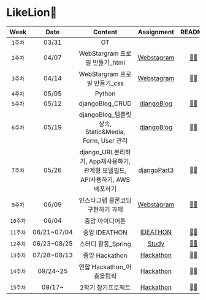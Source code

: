 # LikeLion🦁

|   Week   | Date  |                                   Content                                    |                                     Assignment                                     |                                          README                                          |
| :------: | :---: | :--------------------------------------------------------------------------: | :--------------------------------------------------------------------------------: | :--------------------------------------------------------------------------------------: |
| `1주차`  | 03/31 |                                      OT                                      |
| `2주차`  | 04/07 |                       WebStargram 프로필 만들기\_html                        |  [Webstagram](https://github.com/hannachoi24/LikeLion.git/tree/master/Webstagram)  | [👩‍💻](https://github.com/hannachoi24/LikeLion.git/blob/main/README/README_Webstagram.md)  |
| `3주차`  | 04/14 |                        WebStargram 프로필 만들기\_css                        |  [Webstagram](https://github.com/hannachoi24/LikeLion.git/tree/master/Webstagram)  | [👩‍💻](https://github.com/hannachoi24/LikeLion.git/blob/main/README/README_Webstagram.md)  |
| `4주차`  | 05/05 |                                    Python                                    |
| `5주차`  | 05/12 |                               djangoBlog_CRUD                                |  [djangoBlog](https://github.com/hannachoi24/LikeLion.git/tree/master/djangoBlog)  | [👩‍💻](https://github.com/hannachoi24/LikeLion.git/blob/main/README/README_djangoBlog.md)  |
| `6주차`  | 05/19 |            djangoBlog\_템플릿 상속, Static&Media, Form, User 관리            |  [djangoBlog](https://github.com/hannachoi24/LikeLion.git/tree/master/djangoBlog)  | [👩‍💻](https://github.com/hannachoi24/LikeLion.git/blob/main/README/README_djangoBlog.md)  |
| `7주차`  | 05/26 | django_URL분리하기, App재사용하기, 관계형 모델필드, API사용하기, AWS배포하기 | [djangoPart3](https://github.com/hannachoi24/LikeLion.git/tree/master/djangoPart3) | [👩‍💻](https://github.com/hannachoi24/LikeLion.git/blob/main/README/README_djangoPart3.md) |
| `9주차`  | 06/09 |                      인스타그램 클론코딩 구현하기 과제                       |  [Webstagram](https://github.com/hannachoi24/LikeLion.git/tree/master/Webstagram)  | [👩‍💻](https://github.com/hannachoi24/LikeLion.git/blob/main/README/README_Webstagram.md)  |
| `10주차` | 06/04 |                               중앙 아이디어톤                                |          |
| `11주차` | 06/21~07/04 |                        중앙 IDEATHON                                  |  [IDEATHON](https://github.com/hannachoi24/LikeLion9th/tree/master/IDEATHON/Dandy)  | [👩‍💻](https://github.com/hannachoi24/LikeLion.git/blob/main/README/README_IDEATHON/Dandy.md)
| `12주차` | 06/23~08/25 |                        스터디 활동\_Spring                            |  [Study](https://github.com/hannachoi24/Spring_Study/tree/master/hello-spring) | [👩‍💻](https://github.com/hannachoi24/Spring_Study.git/blob/main/README/README_hello-spring.md)  | 
| `13주차` | 07/28~08/13 |                        중앙 Hackathon                                |  [Hackathon](https://github.com/hannachoi24/LikeLion9th/tree/master/IDEATHON/Dandy)  | [👩‍💻](https://github.com/hannachoi24/LikeLion.git/blob/main/README/README_IDEATHON/Dandy.md)
| `14주차` | 09/24~25 |                           연합 Hackathon_어흥올림픽  |  [Hackathon](https://github.com/hannachoi24/LikeLion9th/tree/master/Hackathon/yolowa)  | [👩‍💻](https://github.com/hannachoi24/LikeLion.git/blob/main/README/README_Hackathon/yolowa.md)
| `15주차` | 09/17~|                              2학기 장기프로젝트  |  [Hackathon](https://github.com/hannachoi24/LikeLion9th/tree/master/IDEATHON/Dandy)  | [👩‍💻](https://github.com/hannachoi24/LikeLion.git/blob/main/README/README_IDEATHON/Dandy.md)

